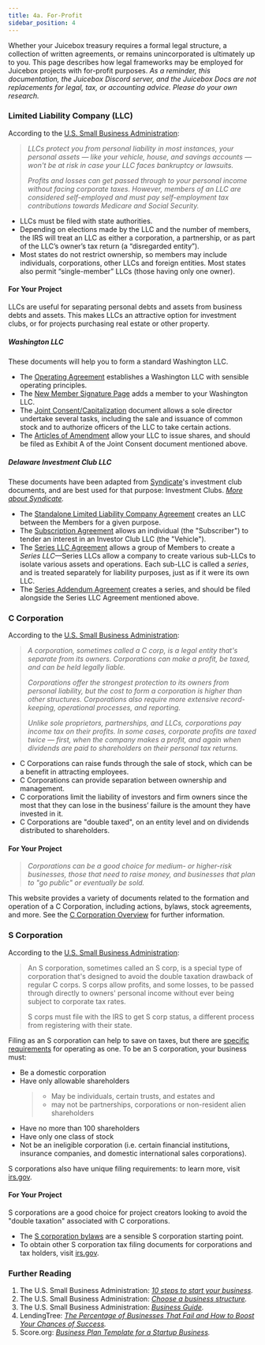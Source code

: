 ```yaml
---
title: 4a. For-Profit
sidebar_position: 4
---
```


Whether your Juicebox treasury requires a formal legal structure, a collection of written agreements, or remains unincorporated is ultimately up to you. This page describes how legal frameworks may be employed for Juicebox projects with for-profit purposes. _As a reminder, this documentation, the Juicebox Discord server, and the Juicebox Docs are not replacements for legal, tax, or accounting advice. Please do your own research._

### Limited Liability Company (LLC)

According to the [U.S. Small Business Administration](https://www.sba.gov/business-guide/launch-your-business/choose-business-structure):

> _LLCs protect you from personal liability in most instances, your personal assets — like your vehicle, house, and savings accounts — won't be at risk in case your LLC faces bankruptcy or lawsuits._
>
> _Profits and losses can get passed through to your personal income without facing corporate taxes. However, members of an LLC are considered self-employed and must pay self-employment tax contributions towards Medicare and Social Security._

- LLCs must be filed with state authorities.
- Depending on elections made by the LLC and the number of members, the IRS will treat an LLC as either a corporation, a partnership, or as part of the LLC’s owner’s tax return (a “disregarded entity”).
- Most states do not restrict ownership, so members may include individuals, corporations, other LLCs and foreign entities. Most states also permit “single-member” LLCs (those having only one owner).

#### For Your Project

LLCs are useful for separating personal debts and assets from business debts and assets. This makes LLCs an attractive option for investment clubs, or for projects purchasing real estate or other property.

##### Washington LLC

These documents will help you to form a standard Washington LLC.

- The [Operating Agreement](https://move.xyz/legal/llcs/washington/operating-agreement.md) establishes a Washington LLC with sensible operating principles.
- The [New Member Signature Page](https://move.xyz/legal/llcs/washington/new-member.md) adds a member to your Washington LLC.
- The [Joint Consent/Capitalization](https://move.xyz/legal/llcs/washington/capitalization.md) document allows a sole director undertake several tasks, including the sale and issuance of common stock and to authorize officers of the LLC to take certain actions.
- The [Articles of Amendment](https://move.xyz/legal/llcs/washington/amendment.md) allow your LLC to issue shares, and should be filed as Exhibit A of the Joint Consent document mentioned above.

##### Delaware Investment Club LLC

These documents have been adapted from [Syndicate](https://syndicate.io)'s investment club documents, and are best used for that purpose: Investment Clubs. _[More about Syndicate](https://move.xyz/legal/llcs/investment-club/README.md)._

- The [Standalone Limited Liability Company Agreement](https://move.xyz/legal/llcs/investment-club/LLC-standalone.md) creates an LLC between the Members for a given purpose.
- The [Subscription Agreement](https://move.xyz/legal/llcs/investment-club/investment-club.md) allows an individual (the "Subscriber") to tender an interest in an Investor Club LLC (the "Vehicle").
- The [Series LLC Agreement](https://move.xyz/legal/llcs/investment-club/operating-agreement-investment-club-series-LLC.md) allows a group of Members to create a _Series LLC_—Series LLCs allow a company to create various sub-LLCs to isolate various assets and operations. Each sub-LLC is called a _series_, and is treated separately for liability purposes, just as if it were its own LLC.
- The [Series Addendum Agreement](https://move.xyz/legal/llcs/investment-club/series-addendum-agreement.md) creates a series, and should be filed alongside the Series LLC Agreement mentioned above.

### C Corporation

According to the [U.S. Small Business Administration](https://www.sba.gov/business-guide/launch-your-business/choose-business-structure):

> _A corporation, sometimes called a C corp, is a legal entity that's separate from its owners. Corporations can make a profit, be taxed, and can be held legally liable._
>
> _Corporations offer the strongest protection to its owners from personal liability, but the cost to form a corporation is higher than other structures. Corporations also require more extensive record-keeping, operational processes, and reporting._
>
> _Unlike sole proprietors, partnerships, and LLCs, corporations pay income tax on their profits. In some cases, corporate profits are taxed twice — first, when the company makes a profit, and again when dividends are paid to shareholders on their personal tax returns._

- C Corporations can raise funds through the sale of stock, which can be a benefit in attracting employees.
- C Corporations can provide separation between ownership and management.
- C corporations limit the liability of investors and firm owners since the most that they can lose in the business’ failure is the amount they have invested in it.
- C Corporations are "double taxed", on an entity level and on dividends distributed to shareholders.

#### For Your Project

> _Corporations can be a good choice for medium- or higher-risk businesses, those that need to raise money, and businesses that plan to "go public" or eventually be sold._

This website provides a variety of documents related to the formation and operation of a C Corporation, including actions, bylaws, stock agreements, and more. See the [C Corporation Overview](https://move.xyz/legal/ccorp/README.md) for further information.

### S Corporation

According to the [U.S. Small Business Administration](https://www.sba.gov/business-guide/launch-your-business/choose-business-structure):

> An S corporation, sometimes called an S corp, is a special type of corporation that's designed to avoid the double taxation drawback of regular C corps. S corps allow profits, and some losses, to be passed through directly to owners' personal income without ever being subject to corporate tax rates.
>
> S corps must file with the IRS to get S corp status, a different process from registering with their state.

Filing as an S corporation can help to save on taxes, but there are [specific requirements](https://www.irs.gov/businesses/small-businesses-self-employed/s-corporations) for operating as one. To be an S corporation, your business must:

- Be a domestic corporation
- Have only allowable shareholders
  > - May be individuals, certain trusts, and estates and
  > - may not be partnerships, corporations or non-resident alien shareholders
- Have no more than 100 shareholders
- Have only one class of stock
- Not be an ineligible corporation (i.e. certain financial institutions, insurance companies, and domestic international sales corporations).

S corporations also have unique filing requirements: to learn more, visit [irs.gov](https://www.irs.gov/businesses/small-businesses-self-employed/s-corporations).

#### For Your Project

S corporations are a good choice for project creators looking to avoid the "double taxation" associated with C corporations.

- The [S corporation bylaws](https://move.xyz/legal/scorp/s-corp-bylaws.md) are a sensible S corporation starting point.
- To obtain other S corporation tax filing documents for corporations and tax holders, visit [irs.gov](https://www.irs.gov/businesses/small-businesses-self-employed/s-corporations).

### Further Reading

1. The U.S. Small Business Administration: _[10 steps to start your business](https://www.sba.gov/business-guide/10-steps-start-your-business)._
2. The U.S. Small Business Administration: _[Choose a business structure](https://www.sba.gov/business-guide/launch-your-business/choose-business-structure)._
3. The U.S. Small Business Administration: _[Business Guide](https://www.sba.gov/business-guide)._
4. LendingTree: _[The Percentage of Businesses That Fail and How to Boost Your Chances of Success](https://www.lendingtree.com/business/small/failure-rate/#:~:text=Methodology-,Key%20findings,65.5%25%20of%20businesses%20have%20failed.)._
5. Score.org: _[Business Plan Template for a Startup Business](https://www.score.org/resource/business-plan-template-startup-business)._
